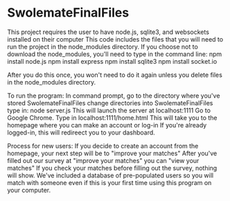 # SwolemateFinalFiles
This project requires the user to have node.js, sqlite3, and websockets installed on their computer
This code includes the files that you will need to run the project in the node_modules directory.
If you choose not to download the node_modules, you'll need to type in the command line:
npm install node.js
npm install express
npm install sqlite3
npm install socket.io

After you do this once, you won't need to do it again unless you delete files in the node_modules directory.

To run the program:
In command prompt, go to the directory where you've stored SwolemateFinalFiles change directories into SwolemateFinalFiles
type in: node server.js
This will launch the server at localhost:1111
Go to Google Chrome.
Type in localhost:1111/home.html
This will take you to the homepage where you can make an account or log-in
If you're already logged-in, this will redireect you to your dashboard.

Process for new users:
If you decide to create an account from the homepage, your next step will be to "improve your matches"
After you've filled out our survey at "improve your matches" you can "view your matches"
If you check your matches before filling out the survey, nothing will show.
We've included a database of pre-populated users so you will match with someone even if this is your first time using this program on your computer.
